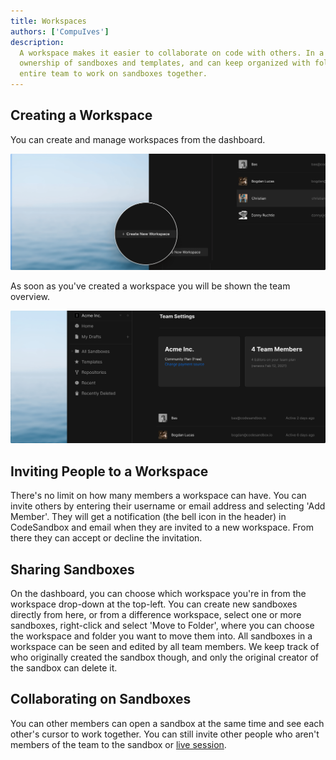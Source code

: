 ```yaml
---
title: Workspaces
authors: ['CompuIves']
description:
  A workspace makes it easier to collaborate on code with others. In a workspace you share 
  ownership of sandboxes and templates, and can keep organized with folders, to enable your 
  entire team to work on sandboxes together.
---
```


## Creating a Workspace

You can create and manage workspaces from the dashboard.

![Create Workspace](./images/workspace-create.png)

As soon as you've created a workspace you will be shown the team overview.

![Workspace Overview](./images/workspace-overview.png)

## Inviting People to a Workspace

There's no limit on how many members a workspace can have. You can invite others
by entering their username or email address and selecting 'Add Member'. They will get a
notification (the bell icon in the header) in CodeSandbox and email when they are invited
to a new workspace. From there they can accept or decline the invitation.

## Sharing Sandboxes

On the dashboard, you can choose which workspace you're in from the workspace drop-down at 
the top-left. You can create new sandboxes
directly from here, or from a difference workspace, select one or more sandboxes, right-click 
and select 'Move to Folder', where you can choose the workspace and folder you want to move 
them into. All sandboxes in a workspace can be seen and edited by all team members.
We keep track of who originally created the sandbox though, and only the
original creator of the sandbox can delete it.

## Collaborating on Sandboxes

You can other members can open a sandbox at the same time and see each other's cursor to work 
together. You can still invite other people who aren't members of the team to the sandbox or 
[live session](/docs/live).
